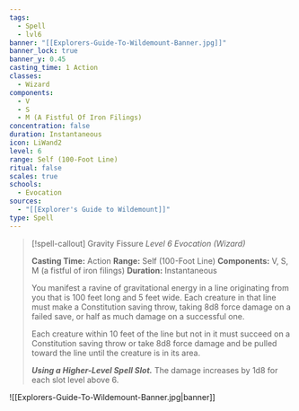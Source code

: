 ```yaml
---
tags:
  - Spell
  - lvl6
banner: "[[Explorers-Guide-To-Wildemount-Banner.jpg]]"
banner_lock: true
banner_y: 0.45
casting_time: 1 Action
classes:
  - Wizard
components:
  - V
  - S
  - M (A Fistful Of Iron Filings)
concentration: false
duration: Instantaneous
icon: LiWand2
level: 6
range: Self (100-Foot Line)
ritual: false
scales: true
schools:
  - Evocation
sources:
  - "[[Explorer's Guide to Wildemount]]"
type: Spell
---
```

>[!spell-callout] Gravity Fissure
>_Level 6 Evocation (Wizard)_
>
>**Casting Time:** Action
>**Range:** Self (100-Foot Line)
>**Components:** V, S, M (a fistful of iron filings)
>**Duration:** Instantaneous
>
>You manifest a ravine of gravitational energy in a line originating from you that is 100 feet long and 5 feet wide. Each creature in that line must make a Constitution saving throw, taking 8d8 force damage on a failed save, or half as much damage on a successful one.
>
>Each creature within 10 feet of the line but not in it must succeed on a Constitution saving throw or take 8d8 force damage and be pulled toward the line until the creature is in its area.
>
>**_Using a Higher-Level Spell Slot._** The damage increases by 1d8 for each slot level above 6.

![[Explorers-Guide-To-Wildemount-Banner.jpg|banner]]
